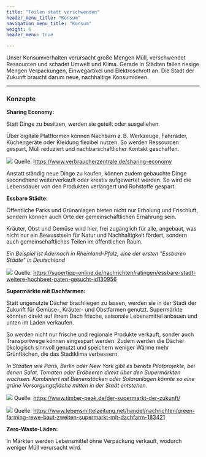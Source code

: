 ```yaml
---
title: "Teilen statt verschwenden"
header_menu_title: "Konsum"
navigation_menu_title: "Konsum"
weight: 6
header_menu: true

---
```

Unser Konsumverhalten verursacht große Mengen Müll, verschwendet Ressourcen und schadet Umwelt und Klima. Gerade in Städten fallen riesige Mengen Verpackungen, Einwegartikel und Elektroschrott an. Die Stadt der Zukunft braucht darum neue, nachhaltige Konsumideen.

---

### Konzepte

**Sharing Economy:**

Statt Dinge zu besitzen, werden sie geteilt oder ausgeliehen.

Über digitale Plattformen können Nachbarn z. B. Werkzeuge, Fahrräder, Küchengeräte oder Kleidung flexibel nutzen.
So werden  Ressourcen gespart, Müll reduziert und nachbarschaftlicher Kontakt geschaffen.

![](/images/sharing-economy.jpg)
Quelle: https://www.verbraucherzentrale.de/sharing-economy

Anstatt ständig neue Dinge zu kaufen, können zudem gebauchte Dinge secondhand weiterverkauft oder kreativ aufgewertet werden. So wird die Lebensdauer von den Produkten verlängert und Rohstoffe gespart.

**Essbare Städte:**

Öffentliche Parks und Grünanlagen bieten nicht nur Erholung und Frischluft, sondern können auch Orte der gemeinschaftlichen Ernährung sein.

Kräuter, Obst und Gemüse wird hier, frei zugänglich für alle, angebaut, was nicht nur ein Bewusstsein für Natur und Nachhaltigkeit fördert, sondern auch gemeinschaftliches Teilen im öffentlichen Raum.

*Ein Beispiel ist Adernach in Rheinland-Pfalz, eine der ersten "Essbaren Städte" in Deutschland*

![](/images/Hochbeet-essbare-Stadt.jpg)
Quelle: https://supertipp-online.de/nachrichten/ratingen/essbare-stadt-weitere-hochbeet-paten-gesucht-id130956

**Supermärkte mit Dachfarmen:**

Statt ungenutzte Dächer brachliegen zu lassen, werden sie in der Stadt der Zukunft für Gemüse-, Kräuter- und Obstfarmen genutzt. Supermärkte könnten direkt auf ihrem Dach frische, saisonale Lebensmittel anbauen und unten im Laden verkaufen.

So werden nicht nur frische und regionale Produkte verkauft, sonder auch Transportwege können eingespart werden.
Zudem werden die Dächer ökologisch sinnvoll genutzt und speichern weniger Wärme
mehr Grünflächen, die das Stadtklima verbessern.

*In Städten wie Paris, Berlin oder New York gibt es bereits Pilotprojekte, bei denen Salat, Tomaten oder Erdbeeren direkt über den Supermärkten wachsen.
Kombiniert mit Bienenstöcken oder Solaranlagen könnte so eine grüne Versorgungsfläche mitten in der Stadt entstehen.*

![](/images/Dachfarm-Aufbau.png)
Quelle: https://www.timber-peak.de/der-supermarkt-der-zukunft/

![](/images/Dachfarm.png)
Quelle: https://www.lebensmittelzeitung.net/handel/nachrichten/green-farming-rewe-baut-zweiten-supermarkt-mit-dachfarm-183421

**Zero-Waste-Läden:**

In Märkten werden Lebensmittel ohne Verpackung verkauft, wodurch weniger Müll verursacht wird.
